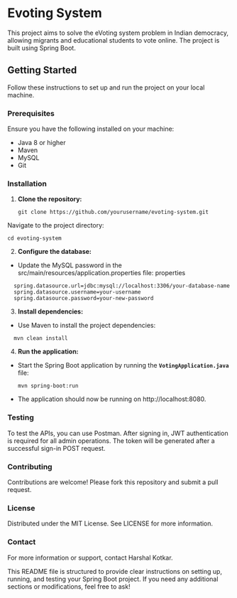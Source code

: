 # Evoting System

This project aims to solve the eVoting system problem in Indian democracy, allowing migrants and educational students to vote online. The project is built using Spring Boot.

## Getting Started

Follow these instructions to set up and run the project on your local machine.

### Prerequisites

Ensure you have the following installed on your machine:

- Java 8 or higher
- Maven
- MySQL
- Git

### Installation

1. **Clone the repository:**
   ```shell
   git clone https://github.com/yourusername/evoting-system.git
   ```
   
Navigate to the project directory:
  ```shell
  cd evoting-system
  ```

2. **Configure the database:**

 - Update the MySQL password in the src/main/resources/application.properties file:
  properties
  ```shell
    spring.datasource.url=jdbc:mysql://localhost:3306/your-database-name                                                          
    spring.datasource.username=your-username                                                       
    spring.datasource.password=your-new-password
  ```

3. **Install dependencies:**

 - Use Maven to install the project dependencies:
  ```shell                                       
    mvn clean install
  ```
4. **Run the application:**

  - Start the Spring Boot application by running the **`VotingApplication.java`** file:
    ```shell
    mvn spring-boot:run
    ```
  - The application should now be running on http://localhost:8080.

### Testing
To test the APIs, you can use Postman. After signing in, JWT authentication is required for all admin operations. The token will be generated after a successful sign-in POST request.

### Contributing
Contributions are welcome! Please fork this repository and submit a pull request.

### License
Distributed under the MIT License. See LICENSE for more information.

### Contact
For more information or support, contact Harshal Kotkar.

This README file is structured to provide clear instructions on setting up, running, and testing your Spring Boot project. If you need any additional sections or modifications, feel free to ask!





